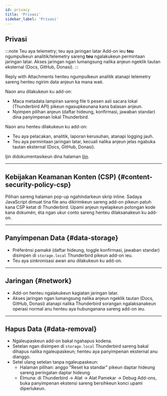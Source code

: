 ```yaml
---
id: privacy
title: 'Privasi'
sidebar_label: 'Privasi'
---
```


## Privasi

:::note Teu aya telemetry; teu aya jaringan latar
Add-on ieu **teu** ngumpulkeun analitik/telemetry sareng **teu** ngalakukeun permintaan jaringan latar. Akses jaringan ngan lumangsung nalika anjeun ngeklik tautan eksternal (Docs, GitHub, Donasi).
:::

Reply with Attachments henteu ngumpulkeun analitik atanapi telemetry sareng henteu ngirim data anjeun ka mana waé.

Naon anu dilakukeun ku add-on:

- Maca metadata lampiran sareng file ti pesen asli sacara lokal (Thunderbird API) pikeun ngasupkeunana kana balasan anjeun.
- Nyimpen pilihan anjeun (daftar hideung, konfirmasi, jawaban standar) dina panyimpenan lokal Thunderbird.

Naon anu henteu dilakukeun ku add-on:

- Teu aya pelacakan, analitik, laporan kerusuhan, atanapi logging jauh.
- Teu aya permintaan jaringan latar, kecuali nalika anjeun jelas ngabuka tautan eksternal (Docs, GitHub, Donasi).

Ijin didokumentasikeun dina halaman [Ijin](permissions).

---

## Kebijakan Keamanan Konten (CSP) {#content-security-policy-csp}

Pilihan sareng halaman pop-up ngahindarkeun skrip inline. Sadaya JavaScript dimuat tina file anu dikirimkeun sareng add-on pikeun patuh kana CSP ketat di Thunderbird. Upami anjeun nyelapkeun potongan kode kana dokumén, éta ngan ukur conto sareng henteu dilaksanakeun ku add-on.

---

## Panyimpenan Data {#data-storage}

- Préferénsi pamaké (daftar hideung, toggle konfirmasi, jawaban standar) disimpen di `storage.local` Thunderbird pikeun add-on ieu.
- Teu aya sinkronisasi awan anu dilakukeun ku add-on.

---

## Jaringan {#network}

- Add-on henteu ngalakukeun kagiatan jaringan latar.
- Akses jaringan ngan lumangsung nalika anjeun ngeklik tautan (Docs, GitHub, Donasi) atanapi nalika Thunderbird sorangan ngalaksanakeun operasi normal anu henteu aya hubunganana sareng add-on ieu.

---

## Hapus Data {#data-removal}

- Ngaleupaskeun add-on bakal ngahapus kodena.
- Setelan ngan disimpen di `storage.local` Thunderbird sareng bakal dihapus nalika ngaleupaskeun; henteu aya panyimpenan eksternal anu dianggo.
- Setel ulang setelan tanpa ngaleupaskeun:
  - Halaman pilihan: anggo "Reset ka standar" pikeun daptar hideung sareng peringatan daptar hideung.
  - Élmuna: di Thunderbird → Alat → Alat Pamekar → Debug Add-ons, buka panyimpenan ekstensi sareng bersihkeun konci upami diperlukeun.

